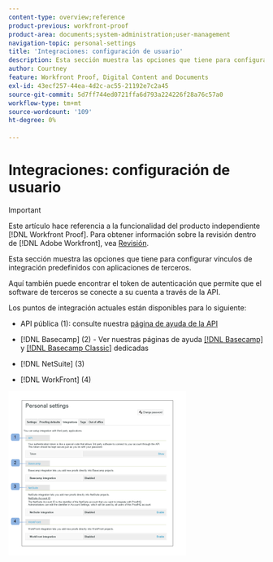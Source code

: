 ```yaml
---
content-type: overview;reference
product-previous: workfront-proof
product-area: documents;system-administration;user-management
navigation-topic: personal-settings
title: 'Integraciones: configuración de usuario'
description: Esta sección muestra las opciones que tiene para configurar vínculos de integración predefinidos con aplicaciones de terceros.
author: Courtney
feature: Workfront Proof, Digital Content and Documents
exl-id: 43ecf257-44ea-4d2c-ac55-21192e7c2a45
source-git-commit: 5d7ff744ed0721ffa6d793a224226f28a76c57a0
workflow-type: tm+mt
source-wordcount: '109'
ht-degree: 0%

---
```


# Integraciones: configuración de usuario

>[!IMPORTANT]
>
>Este artículo hace referencia a la funcionalidad del producto independiente [!DNL Workfront Proof]. Para obtener información sobre la revisión dentro de [!DNL Adobe Workfront], vea [Revisión](../../../review-and-approve-work/proofing/proofing.md).

Esta sección muestra las opciones que tiene para configurar vínculos de integración predefinidos con aplicaciones de terceros.

Aquí también puede encontrar el token de autenticación que permite que el software de terceros se conecte a su cuenta a través de la API.

Los puntos de integración actuales están disponibles para lo siguiente:

* API pública (1): consulte nuestra [página de ayuda de la API](https://api.proofhq.com/)
* [!DNL Basecamp] (2) - Ver nuestras páginas de ayuda [[!DNL Basecamp]](https://support.workfront.com/hc/en-us/sections/115000911927-Basecamp) y [[!DNL Basecamp Classic]](https://support.workfront.com/hc/en-us/categories/115000588707-Basecamp-Classic) dedicadas

* [!DNL NetSuite] (3)
* [!DNL WorkFront] (4)

![Integraciones_tab_-_Configuración_personal.png](assets/integrations-tab---personal-settings-350x323.png)
